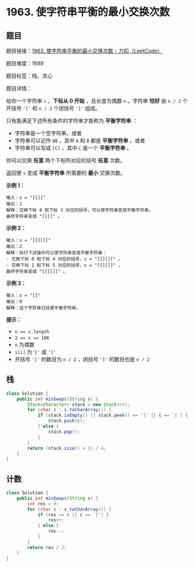 # 1963. 使字符串平衡的最小交换次数

## 题目

题目链接：[1963. 使字符串平衡的最小交换次数 - 力扣（LeetCode）](https://leetcode.cn/problems/minimum-number-of-swaps-to-make-the-string-balanced/description/)

题目难度：1689

题目标签：栈、贪心

题目详情：

给你一个字符串 `s` ，**下标从 0 开始** ，且长度为偶数 `n` 。字符串 **恰好** 由 `n / 2` 个开括号 `'['` 和 `n / 2` 个闭括号 `']'` 组成。

只有能满足下述所有条件的字符串才能称为 **平衡字符串** ：

- 字符串是一个空字符串，或者
- 字符串可以记作 `AB` ，其中 `A` 和 `B` 都是 **平衡字符串** ，或者
- 字符串可以写成 `[C]` ，其中 `C` 是一个 **平衡字符串** 。

你可以交换 **任意** 两个下标所对应的括号 **任意** 次数。

返回使 `s` 变成 **平衡字符串** 所需要的 **最小** 交换次数。

**示例 1：**

```
输入：s = "][]["
输出：1
解释：交换下标 0 和下标 3 对应的括号，可以使字符串变成平衡字符串。
最终字符串变成 "[[]]" 。
```

**示例 2：**

```
输入：s = "]]][[["
输出：2
解释：执行下述操作可以使字符串变成平衡字符串：
- 交换下标 0 和下标 4 对应的括号，s = "[]][][" 。
- 交换下标 1 和下标 5 对应的括号，s = "[[][]]" 。
最终字符串变成 "[[][]]" 。
```

**示例 3：**

```
输入：s = "[]"
输出：0
解释：这个字符串已经是平衡字符串。
```

**提示：**

- `n == s.length`
- `2 <= n <= 106`
- `n` 为偶数
- `s[i]` 为`'['` 或 `']'`
- 开括号 `'['` 的数目为 `n / 2` ，闭括号 `']'` 的数目也是 `n / 2`



## 栈

``` java
class Solution {
    public int minSwaps(String s) {
        Stack<Character> stack = new Stack<>();
        for (char c : s.toCharArray()) {
            if (stack.isEmpty() || stack.peek() == ']' || c == '[') {
                stack.push(c);
            } else {
                stack.pop();
            }
        }
        return (stack.size() + 3) / 4;
    }
}
```



## 计数

``` java
class Solution {
    public int minSwaps(String s) {
        int res = 0;
        for (char c : s.toCharArray()) {
            if (res == 0 || c == '[') {
                res++;
            } else {
                res--;
            }
        }
        return res / 2;
    }
}
```

